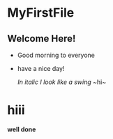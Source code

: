# MyFirstFile
## Welcome Here!
* Good morning to everyone
* have a nice day!
  
  *In italic I look like a swing*
  ~hi~
  
<h1> hiii</h1>

<strong>well done</strong>

